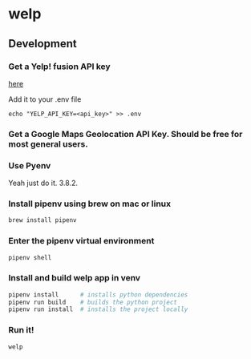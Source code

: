 # welp

## Development

### Get a Yelp! fusion API key

[here](https://www.yelp.com/fusion)

Add it to your .env file

```
echo "YELP_API_KEY=<api_key>" >> .env
```

### Get a Google Maps Geolocation API Key. Should be free for most general users.

### Use Pyenv

Yeah just do it. 3.8.2.

### Install pipenv using brew on mac or linux
```bash
brew install pipenv
```

### Enter the pipenv virtual environment
```bash
pipenv shell
```

### Install and build welp app in venv
```bash
pipenv install      # installs python dependencies
pipenv run build    # builds the python project
pipenv run install  # installs the project locally
```

### Run it!
```bash
welp
```